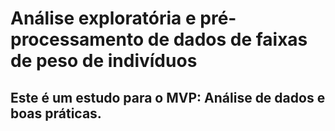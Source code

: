 # Análise exploratória e pré-processamento de dados de faixas de peso de indivíduos

## Este é um estudo para o MVP: Análise de dados e boas práticas.
